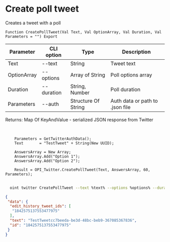 ﻿---
sidebar_position: 5
---

# Create poll tweet
 Creates a tweet with a poll



`Function CreatePollTweet(Val Text, Val OptionArray, Val Duration, Val Parameters = "") Export`

  | Parameter | CLI option | Type | Description |
  |-|-|-|-|
  | Text | --text | String | Tweet text |
  | OptionArray | --options | Array of String | Poll options array |
  | Duration | --duration | String, Number | Poll duration |
  | Parameters | --auth | Structure Of String | Auth data or path to .json file |

  
  Returns:  Map Of KeyAndValue - serialized JSON response from Twitter

<br/>




```bsl title="Code example"
    Parameters = GetTwitterAuthData();
    Text       = "TestTweet" + String(New UUID);

    AnswersArray = New Array;
    AnswersArray.Add("Option 1");
    AnswersArray.Add("Option 2");

    Result = OPI_Twitter.CreatePollTweet(Text, AnswersArray, 60, Parameters);
```



```sh title="CLI command example"
    
  oint twitter CreatePollTweet --text %text% --options %options% --duration %duration% --auth %auth%

```

```json title="Result"
{
 "data": {
  "edit_history_tweet_ids": [
   "1842575137553477975"
  ],
  "text": "TestTweetcc7beeda-be3d-48bc-beb9-367085367836",
  "id": "1842575137553477975"
 }
}
```
